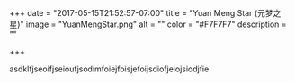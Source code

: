+++
date = "2017-05-15T21:52:57-07:00"
title = "Yuan Meng Star (元梦之星)"
image = "YuanMengStar.png"
alt = ""
color = "#F7F7F7"
description = ""

+++



asdklfjseoifjseioufjsodimfoiejfoisjefoijsdiofjeiojsiodjfie
